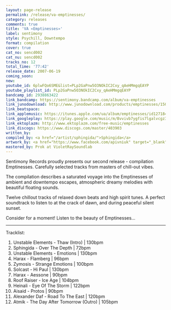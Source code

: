 ```yaml
---
layout: page-release
permalink: /release/va-emptinesses/
category: releases
comments: true
title: 'VA «Emptinesses»'
label: sentimony
style: Psychill, Downtempo
format: compilation
cover: true
cat_no: sencd002
cat_nu: sencd002
tracks_no: 12
total_time: '77:42'
release_date: 2007-06-19
coming_soon: 
new: 
youtube_id: 6plwFQo6SME&list=PLp2GaPnw5O3NOkIC2Cxy_qAeHMmgqEAYP
youtube_playlist_id: PLp2GaPnw5O3NOkIC2Cxy_qAeHMmgqEAYP
bandcamp_id: 2938863422
link_bandcamp: https://sentimony.bandcamp.com/album/va-emptinesses
link_junodownload: http://www.junodownload.com/products/emptinesses/1507876-02
link_beatspace: 
link_applemusic: https://itunes.apple.com/ua/album/emptinesses/id1271845181?l=uk
link_googleplay: https://play.google.com/music/m/Bvvivb7ygfis7lgalvcgz3b6edu?t=Emptinesses
link_ektoplazm: http://www.ektoplazm.com/free-music/emptinesses
link_discogs: https://www.discogs.com/master/403903
written_by: 
compiled_by: <a href="/artist/sphingida/">Sphingida</a>
artwork_by: <a href="https://www.facebook.com/apivniuk" target="_blank" rel="noopener">Anton Pivniuk</a>
mastered_by: Prok at VioletRaySoundlab
---
```


Sentimony Records proudly presents our second release - compilation Emptinesses. Carefully selected tracks from masters of chill-out vibes.

The compilation describes a saturated voyage into the Emptinesses of ambient and downtempo escapes, atmospheric dreamy melodies with beautiful floating sounds.

Twelve chillout tracks of relaxed down beats and high spirit tunes. A perfect soundtrack to listen to at the crack of dawn, and during peaceful silent sunset.

Consider for a moment! Listen to the beauty of Emptinesses...

---
Tracklist:

01. Unstable Elements - Thaw (Intro) \| 130bpm
02. Sphingida - Over The Depth \| 72bpm
03. Unstable Elements - Emotions \| 130bpm
04. Harax - Flamberg \| 96bpm
05. Zymosis - Strange Emotions \| 100bpm
06. Solcast - Hi Paul \| 130bpm
07. Harax - Aessone \| 90bpm
08. Roof Raiser - Ice Age \| 104bpm
09. Heinali - Eye Of The Storm \| 122bpm
10. Aisaid - Protos \| 90bpm
11. Alexander Daf - Road To The East \| 120bpm
12. Atmik - The Day After Tomorrow (Outro) \| 105bpm
